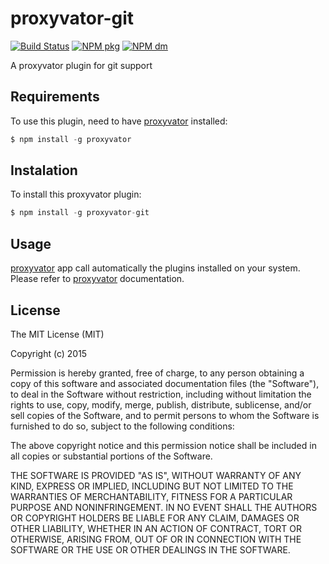 # proxyvator-git

[![Build Status](https://travis-ci.org/IvanGaravito/proxyvator-git.svg?branch=master)](https://travis-ci.org/IvanGaravito/proxyvator-git)
[![NPM pkg](https://img.shields.io/npm/v/proxyvator-git.svg)](https://www.npmjs.com/package/proxyvator)
[![NPM dm](https://img.shields.io/npm/dm/proxyvator-git.svg)](https://www.npmjs.com/package/proxyvator)

A proxyvator plugin for git support

## Requirements

To use this plugin, need to have [proxyvator](https://github.com/IvanGaravito/proxyvator) installed:

```js
$ npm install -g proxyvator
```

## Instalation

To install this proxyvator plugin:

```js
$ npm install -g proxyvator-git
```

## Usage

[proxyvator](https://github.com/IvanGaravito/proxyvator) app call automatically the plugins installed on your system. Please refer to [proxyvator](https://github.com/IvanGaravito/proxyvator) documentation.

## License

The MIT License (MIT)

Copyright (c) 2015 

Permission is hereby granted, free of charge, to any person obtaining a copy
of this software and associated documentation files (the "Software"), to deal
in the Software without restriction, including without limitation the rights
to use, copy, modify, merge, publish, distribute, sublicense, and/or sell
copies of the Software, and to permit persons to whom the Software is
furnished to do so, subject to the following conditions:

The above copyright notice and this permission notice shall be included in all
copies or substantial portions of the Software.

THE SOFTWARE IS PROVIDED "AS IS", WITHOUT WARRANTY OF ANY KIND, EXPRESS OR
IMPLIED, INCLUDING BUT NOT LIMITED TO THE WARRANTIES OF MERCHANTABILITY,
FITNESS FOR A PARTICULAR PURPOSE AND NONINFRINGEMENT. IN NO EVENT SHALL THE
AUTHORS OR COPYRIGHT HOLDERS BE LIABLE FOR ANY CLAIM, DAMAGES OR OTHER
LIABILITY, WHETHER IN AN ACTION OF CONTRACT, TORT OR OTHERWISE, ARISING FROM,
OUT OF OR IN CONNECTION WITH THE SOFTWARE OR THE USE OR OTHER DEALINGS IN THE
SOFTWARE.
